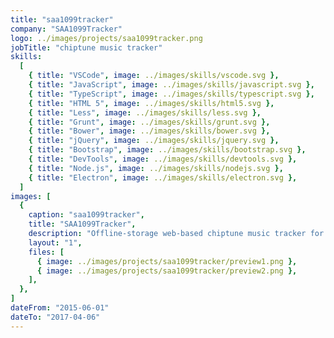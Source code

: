 ```yaml
---
title: "saa1099tracker"
company: "SAA1099Tracker"
logo: ../images/projects/saa1099tracker.png
jobTitle: "chiptune music tracker"
skills:
  [
    { title: "VSCode", image: ../images/skills/vscode.svg },
    { title: "JavaScript", image: ../images/skills/javascript.svg },
    { title: "TypeScript", image: ../images/skills/typescript.svg },
    { title: "HTML 5", image: ../images/skills/html5.svg },
    { title: "Less", image: ../images/skills/less.svg },
    { title: "Grunt", image: ../images/skills/grunt.svg },
    { title: "Bower", image: ../images/skills/bower.svg },
    { title: "jQuery", image: ../images/skills/jquery.svg },
    { title: "Bootstrap", image: ../images/skills/bootstrap.svg },
    { title: "DevTools", image: ../images/skills/devtools.svg },
    { title: "Node.js", image: ../images/skills/nodejs.svg },
    { title: "Electron", image: ../images/skills/electron.svg },
  ]
images: [
  {
    caption: "saa1099tracker",
    title: "SAA1099Tracker",
    description: "Offline-storage web-based chiptune music tracker for soundchip <b>Philips&nbsp;SAA&nbsp;1099</b>, programmable sound generator produced in 80's of 20th century, which was integrated in <b>Sam&nbsp;Coupé</b> and used in sound interface <b>MIF&nbsp;85</b> for Tesla PMD&nbsp;85 <i>(an 8-bit personal micro-computer produced in former Czechoslovakia)</i>.",
    layout: "1",
    files: [
      { image: ../images/projects/saa1099tracker/preview1.png },
      { image: ../images/projects/saa1099tracker/preview2.png },
    ],
  },
]
dateFrom: "2015-06-01"
dateTo: "2017-04-06"
---
```


